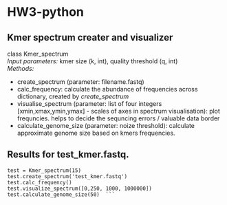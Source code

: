 # HW3-python

## Kmer spectrum creater and visualizer  

class Kmer_spectrum  
_Input parameters:_ kmer size (k, int), quality threshold (q, int)  
_Methods:_   
* create_spectrum (parameter: filename.fastq)
* calc_frequency: calculate the abundance of frequencies across dictionary, created by _create_spectrum_
* visualise_spectrum (parameter: list of four integers [xmin,xmax,ymin,ymax] - scales of axes in spectrum visualisation): plot frequncies. helps to decide the sequncing errors / valuable data border
* calculate_genome_size (parameter: noize threshold): calculate approximate genome size based on kmers frequencies.

## Results for __test_kmer.fastq.__
```
test = Kmer_spectrum(15)  
test.create_spectrum('test_kmer.fastq')  
test.calc_frequency()  
test.visualize_spectrum([0,250, 1000, 1000000])  
test.calculate_genome_size(50)  ```
